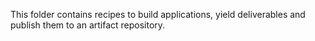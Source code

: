 
This folder contains recipes to build applications,
yield deliverables and publish them to an artifact repository.
